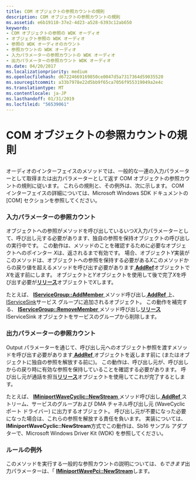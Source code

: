 ```yaml
---
title: COM オブジェクトの参照カウントの規則
description: COM オブジェクトの参照カウントの規則
ms.assetid: e6b19110-37e2-4d23-a528-6393c12ab650
keywords:
- COM オブジェクトの参照の WDK オーディオ
- オブジェクト参照の WDK オーディオ
- 参照の WDK オーディオのカウント
- 参照カウントの WDK オーディオ
- 入力パラメーターの参照カウントの WDK オーディオ
- 出力パラメーターの参照カウント WDK オーディオ
ms.date: 04/20/2017
ms.localizationpriority: medium
ms.openlocfilehash: d67224669169850ce0047d5a7317364d59035520
ms.sourcegitcommit: a33b7978e22d5bb9f65ca7056f955319049a2e4c
ms.translationtype: MT
ms.contentlocale: ja-JP
ms.lasthandoff: 01/31/2019
ms.locfileid: "56539061"
---
```

# <a name="reference-counting-conventions-for-com-objects"></a>COM オブジェクトの参照カウントの規則


## <span id="reference_counting_conventions_for_com_objects"></span><span id="REFERENCE_COUNTING_CONVENTIONS_FOR_COM_OBJECTS"></span>


オーディオのインターフェイスのメソッドでは、一般的な一連の入力パラメーターとして取得または出力パラメーターとして返す COM オブジェクトの参照カウントの規則に従います。 これらの規則と、その例外は、次に示します。 COM インターフェイスの詳細については、Microsoft Windows SDK ドキュメントの [COM] セクションを参照してください。

### <a name="span-idreferencecountingoninputparametersspanspan-idreferencecountingoninputparametersspanspan-idreferencecountingoninputparametersspanreference-counting-on-input-parameters"></a><span id="Reference_Counting_on_Input_Parameters"></span><span id="reference_counting_on_input_parameters"></span><span id="REFERENCE_COUNTING_ON_INPUT_PARAMETERS"></span>入力パラメーターの参照カウント

オブジェクトへの参照がメソッドを呼び出しているいつ*X*入力パラメーターとして、呼び出し元する必要があります、独自の参照を保持オブジェクトの呼び出しの実行中です。 この動作は、メソッドのことを確認するために必要なオブジェクトへのポインター *X*は、返されるまで有効です。 場合、オブジェクト*Y*実装がこのメソッドは、オブジェクトへの参照を保持する必要がある*X*このメソッドからの戻り値を超えるメソッドを呼び出す必要があります[ **AddRef**](https://msdn.microsoft.com/library/windows/desktop/ms691379)オブジェクトで*X*を返す前にします。 オブジェクトと*Y*オブジェクトを使用して後で完了*X*を呼び出す必要が[**リリース**](https://msdn.microsoft.com/library/windows/desktop/ms682317)オブジェクトで*X*します。

たとえば、 [ **IServiceGroup::AddMember** ](https://msdn.microsoft.com/library/windows/hardware/ff536996)メソッド呼び出し[ **AddRef** ](https://msdn.microsoft.com/library/windows/desktop/ms691379)上、 [IServiceSink](https://msdn.microsoft.com/library/windows/hardware/ff537006)サービス グループに追加されるオブジェクト。 この動作を補完する、 [ **IServiceGroup::RemoveMember** ](https://msdn.microsoft.com/library/windows/hardware/ff537001)メソッド呼び出し[**リリース**](https://msdn.microsoft.com/library/windows/desktop/ms682317) IServiceSink オブジェクトをサービスのグループから削除します。

### <a name="span-idreferencecountingonoutputparametersspanspan-idreferencecountingonoutputparametersspanspan-idreferencecountingonoutputparametersspanreference-counting-on-output-parameters"></a><span id="Reference_Counting_on_Output_Parameters"></span><span id="reference_counting_on_output_parameters"></span><span id="REFERENCE_COUNTING_ON_OUTPUT_PARAMETERS"></span>出力パラメーターの参照カウント

Output パラメーターを通じて、呼び出し元へのオブジェクト参照を渡すメソッドを呼び出す必要があります[ **AddRef** ](https://msdn.microsoft.com/library/windows/desktop/ms691379)オブジェクトを返します前に (またはオブジェクトに独自の参照を解放する前に)。 この動作は、呼び出し元が、呼び出しからの戻り時に有効な参照を保持していることを確認する必要があります。 呼び出し元が通話を担当[**リリース**](https://msdn.microsoft.com/library/windows/desktop/ms682317)オブジェクトを使用してこれが完了するとします。

たとえば、 [ **IMiniportWaveCyclic::NewStream** ](https://msdn.microsoft.com/library/windows/hardware/ff536723)メソッド呼び出し[ **AddRef** ](https://msdn.microsoft.com/library/windows/desktop/ms691379)ストリーム、サービスのグループおよび DMA チャネル呼び出し元 (WaveCyclic ポート ドライバー) に出力するオブジェクト。 呼び出し元が不要になった必要になった場合は、これらの参照を解放する責任を負います。 実装については、 **IMiniportWaveCyclic::NewStream**方式でこの動作は、Sb16 サンプル アダプターで、Microsoft Windows Driver Kit (WDK) を参照してください。

### <a name="span-idexceptionstotherulesspanspan-idexceptionstotherulesspanspan-idexceptionstotherulesspanexceptions-to-the-rules"></a><span id="Exceptions_to_the_Rules"></span><span id="exceptions_to_the_rules"></span><span id="EXCEPTIONS_TO_THE_RULES"></span>ルールの例外

このメソッドを実行する一般的な参照カウントの説明については、*もできます*出力パラメーターは、「 [ **IMiniportWavePci::NewStream**](https://msdn.microsoft.com/library/windows/hardware/ff536735)します。

 

 




